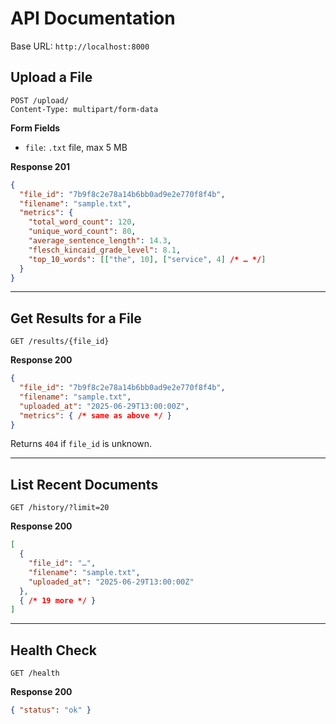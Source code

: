 # API Documentation

Base URL: `http://localhost:8000`

## Upload a File

```
POST /upload/
Content-Type: multipart/form-data
```

**Form Fields**
- `file`: `.txt` file, max 5 MB

**Response 201**
```json
{
  "file_id": "7b9f8c2e78a14b6bb0ad9e2e770f8f4b",
  "filename": "sample.txt",
  "metrics": {
    "total_word_count": 120,
    "unique_word_count": 80,
    "average_sentence_length": 14.3,
    "flesch_kincaid_grade_level": 8.1,
    "top_10_words": [["the", 10], ["service", 4] /* … */]
  }
}
```

---

## Get Results for a File

```
GET /results/{file_id}
```

**Response 200**
```json
{
  "file_id": "7b9f8c2e78a14b6bb0ad9e2e770f8f4b",
  "filename": "sample.txt",
  "uploaded_at": "2025-06-29T13:00:00Z",
  "metrics": { /* same as above */ }
}
```

Returns `404` if `file_id` is unknown.

---

## List Recent Documents

```
GET /history/?limit=20
```

**Response 200**
```json
[
  {
    "file_id": "…",
    "filename": "sample.txt",
    "uploaded_at": "2025-06-29T13:00:00Z"
  },
  { /* 19 more */ }
]
```

---

## Health Check

```
GET /health
```

**Response 200**
```json
{ "status": "ok" }
```
